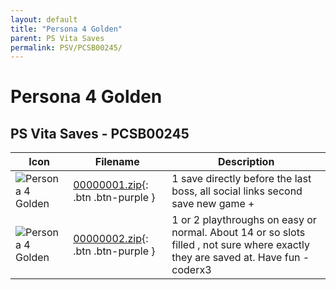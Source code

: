 ```yaml
---
layout: default
title: "Persona 4 Golden"
parent: PS Vita Saves
permalink: PSV/PCSB00245/
---
```

# Persona 4 Golden

## PS Vita Saves - PCSB00245

| Icon | Filename | Description |
|------|----------|-------------|
| ![Persona 4 Golden](https://github.com/bucanero/apollo-vita/raw/main/sce_sys/icon0.png) | [00000001.zip](00000001.zip){: .btn .btn-purple } | 1 save directly before the last boss, all social links second save new game +  |
| ![Persona 4 Golden](https://github.com/bucanero/apollo-vita/raw/main/sce_sys/icon0.png) | [00000002.zip](00000002.zip){: .btn .btn-purple } | 1 or 2 playthroughs on easy or normal.  About 14 or so slots filled , not sure where exactly they are saved at. Have fun - coderx3  |
